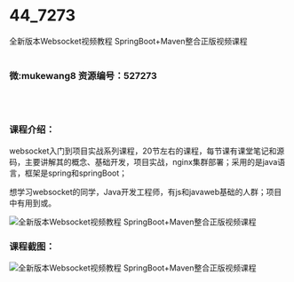 # 44_7273
全新版本Websocket视频教程 SpringBoot+Maven整合正版视频课程
<br/></br>
<h3>微:mukewang8 资源编号：527273</h3>
<br/></br>
<h3>课程介绍：</h3>
<p>websocket入门到项目实战系列课程，20节左右的课程，每节课有课堂笔记和源码，主要讲解其的概念、基础开发，项目实战，nginx集群部署；采用的是java语言，框架是spring和springBoot；</p>
<p>想学习websocket的同学，Java开发工程师，有js和javaweb基础的人群；项目中有用到或。</p>
<p><img src="https://www.ko996.com/wp-content/uploads/img/2019/09/356-47-300x180.jpg" alt="全新版本Websocket视频教程 SpringBoot+Maven整合正版视频课程"></p>
<h3>课程截图：</h3>
<p><img src="https://www.ko996.com/wp-content/uploads/img/2019/09/1-63.png" alt="全新版本Websocket视频教程 SpringBoot+Maven整合正版视频课程"></p>
<p>&nbsp;</p>
